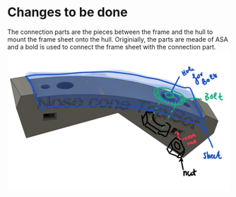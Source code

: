 # Changes to be done 
The connection parts are the pieces between the frame and the hull to mount the frame sheet onto the hull. Originially, the parts are meade of ASA and a bold is used to connect the frame sheet with the connection part.
![image](../ConnectionParts/images/bolt%20.jpg)
